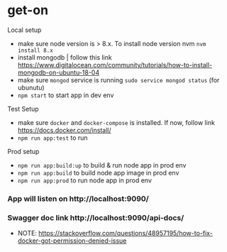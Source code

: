 # get-on
Local setup
* make sure node version is > 8.x. To install node version nvm `nvm install 8.x`
* install mongodb | follow this link  https://www.digitalocean.com/community/tutorials/how-to-install-mongodb-on-ubuntu-18-04
* make sure `mongod` service is running `sudo service mongod status` (for ubunutu)
* `npm start` to start app in dev env


Test Setup
* make sure `docker` and `docker-compose` is installed. If now, follow link https://docs.docker.com/install/
* `npm run app:test` to run
  
Prod setup
* `npm run app:build:up` to build & run node app in prod env
* `npm run app:build`  to build node app image in prod env
* `npm run app:prod` to run node app in prod env 

### App will listen on http://localhost:9090/
### Swagger doc link http://localhost:9090/api-docs/

* NOTE: https://stackoverflow.com/questions/48957195/how-to-fix-docker-got-permission-denied-issue 